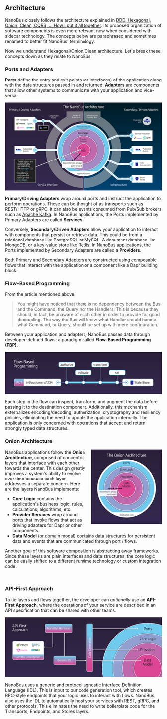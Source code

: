 ## Architecture

NanoBus closely follows the architecture explained in [DDD, Hexagonal, Onion, Clean, CQRS, … How I put it all together](https://herbertograca.com/2017/11/16/explicit-architecture-01-ddd-hexagonal-onion-clean-cqrs-how-i-put-it-all-together/). Its proposed organization of software components is even more relevant now when considered with sidecar technology. The concepts below are paraphrased and sometimes renamed to better fit NanoBus' terminology.

Now we understand Hexagonal/Onion/Clean architecture. Let's break these concepts down as they relate to NanoBus.

### Ports and Adapters

**Ports** define the entry and exit points (or interfaces) of the application along with the data structures passed in and returned. **Adapters** are components that allow other systems to communicate with your application and vice-versa.

![NanoBus Architecture](images/architecture.svg)

**Primary/Driving Adapters** wrap around ports and instruct the application to perform operations. These can be thought of as transports such as REST/HTTP or gRPC. It can also be events consumed from Pub/Sub brokers such as [Apache Kafka](https://kafka.apache.org). In NanoBus applications, the Ports implemented by Primary Adapters are called **Services**.

Conversely, **Secondary/Driven Adapters** allow your application to interact with components that persist or retrieve data. This could be from a relational database like PostgreSQL or MySQL. A document database like MongoDB, or a key-value store like Redis. In NanoBus applications, the Ports implemented by Secondary Adapters are called a **Providers**.

Both Primary and Secondary Adapters are constructed using composable flows that interact with the application or a component like a Dapr building block.

### Flow-Based Programming

From the article mentioned above.

> You might have noticed that there is no dependency between the Bus and the Command, the Query nor the Handlers. This is because they should, in fact, be unaware of each other in order to provide for good decoupling. The way the Bus will know what Handler should handle what Command, or Query, should be set up with mere configuration.

Between your application and adapters, NanoBus passes data through developer-defined flows: a paradigm called **Flow-Based Programming (FBP)**.

![Flow-Based Programming example](images/fbp.svg)

Each step in the flow can inspect, transform, and augment the data before passing it to the destination component.  Additionally, this mechanism externalizes encoding/decoding, authorization, cryptography and resiliency policies, eliminating the need to update the application internally. The application is only concerned with operations that accept and return strongly typed data structures.

### Onion Architecture

<img align="right" src="images/onion.svg" alt="The Onion Architecture" width="45%" style="margin: 0 0 1rem 1rem;" />

NanoBus applications follow the **Onion Architecture**, comprised of concentric layers that interface with each other towards the center. This design greatly improves a system's ability to evolve over time because each layer addresses a separate concern. Here are the layers NanoBus implements:

* **Core Logic** contains the application's business logic, rules, calculations, algorithms, etc.
* **Provider Services** wrap around ports that invoke flows that act as driving adapters for Dapr or other components.
* **Data Model** (or domain modal) contains data structures for persistent data and events that are communicated through port / flows.

Another goal of this software composition is abstracting away frameworks. Since these layers are plain interfaces and data structures, the core logic can be easily shifted to a different runtime technology or custom integration code.

<br clear="both"/>

### API-First Approach

To tie layers and flows together, the developer can *optionally* use an **API-First Approach**, where the operations of your service are described in an API specification that can be shared with other teams.

![IDL code generation](images/idl-codegen.svg)

NanoBus uses a generic and protocol agnostic Interface Definition Language (IDL). This is input to our code generation tool, which creates RPC-style endpoints that your logic uses to interact with flows. NanoBus also uses the IDL to automatically host your services with REST, gRPC, and other protocols. This eliminates the need to write boilerplate code for the Transports, Endpoints, and Stores layers.
